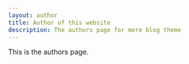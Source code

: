 ```yaml
---
layout: author
title: Author of this website
description: The authors page for mere blog theme
---
```


This is the authors page.
